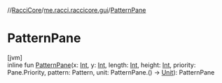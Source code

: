 //[RacciCore](../../index.md)/[me.racci.raccicore.gui](index.md)/[PatternPane](-pattern-pane.md)

# PatternPane

[jvm]\
inline fun [PatternPane](-pattern-pane.md)(x: [Int](https://kotlinlang.org/api/latest/jvm/stdlib/kotlin/-int/index.html), y: [Int](https://kotlinlang.org/api/latest/jvm/stdlib/kotlin/-int/index.html), length: [Int](https://kotlinlang.org/api/latest/jvm/stdlib/kotlin/-int/index.html), height: [Int](https://kotlinlang.org/api/latest/jvm/stdlib/kotlin/-int/index.html), priority: Pane.Priority, pattern: Pattern, unit: PatternPane.() -&gt; [Unit](https://kotlinlang.org/api/latest/jvm/stdlib/kotlin/-unit/index.html)): PatternPane
